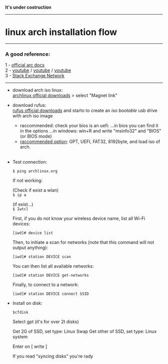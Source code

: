 <b> It's under costruction </b>

---

# linux arch installation flow

----

### A good reference:

1 - [official arc docs](https://wiki.archlinux.org/title/Installation_guide)<br>
2 - [youtube](https://www.youtube.com/watch?v=RsrPrA8NJHk) / [youtube](https://www.youtube.com/watch?v=sm_fuBeaOqE) / [youtube](https://www.youtube.com/watch?v=JRdYSGh-g3s)<br>
3 - [Stack Exchange Network](https://askubuntu.com/questions/726972/dual-boot-windows-10-and-linux-ubuntu-on-separate-hard-drives)<br>

---

- download arch iso linux:<br>
  [archlinux official downloads](https://archlinux.org/download/) > select "Magnet link"
  
- download rufus:<br>
  [rufus official downloads](https://rufus.ie/it/) and starto to create an <i>iso bootable</i> usb drive with arch iso image
  - raccommended: check your bios is an uefi:
    ...in bios you can find it in the options
    ...in windows: win+R and write "msinfo32" and "BIOS" (or BIOS mode)
  - [raccommended option](https://blog.htbaa.com/wp-content/uploads/2013/11/rufus.png): GPT, UEFI, FAT32, 8192byte, and load iso of arch.
  <br>

- Test connection:<br>

  `$ ping archlinux.org`<br>

  If not working:<br>

  (Check if exist a wlan)<br>
  `$ ip a`

  (if exist...)<br>
  `$ Iwtcl`

  First, if you do not know your wireless device name, list all Wi-Fi devices:

  `[iwd]# device list`

  Then, to initiate a scan for networks (note that this command will not output anything):

  `[iwd]# station DEVICE scan`

  You can then list all available networks:

  `[iwd]# station DEVICE get-networks`

  Finally, to connect to a network:

  `[iwd]# station DEVICE connect SSID`


- Install on disk:

  `$cfdisk`

  Select gpt (it's for over 2t disks)

  Get 2G of SSD, set type: Linux Swap
  Get other of SSD, set type: Linux system

  Enter on [ write ]

  If you read "syncing disks" you're rady
